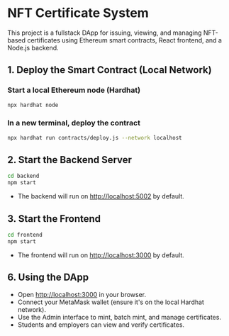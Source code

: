 # NFT Certificate System

This project is a fullstack DApp for issuing, viewing, and managing NFT-based certificates using Ethereum smart contracts, React frontend, and a Node.js backend.

## 1. Deploy the Smart Contract (Local Network)

### Start a local Ethereum node (Hardhat)
```bash
npx hardhat node
```

### In a new terminal, deploy the contract
```bash
npx hardhat run contracts/deploy.js --network localhost
```

## 2. Start the Backend Server

```bash
cd backend
npm start
```

- The backend will run on [http://localhost:5002](http://localhost:5002) by default.

## 3. Start the Frontend

```bash
cd frontend
npm start
```

- The frontend will run on [http://localhost:3000](http://localhost:3000) by default.

## 6. Using the DApp

- Open [http://localhost:3000](http://localhost:3000) in your browser.
- Connect your MetaMask wallet (ensure it's on the local Hardhat network).
- Use the Admin interface to mint, batch mint, and manage certificates.
- Students and employers can view and verify certificates.
